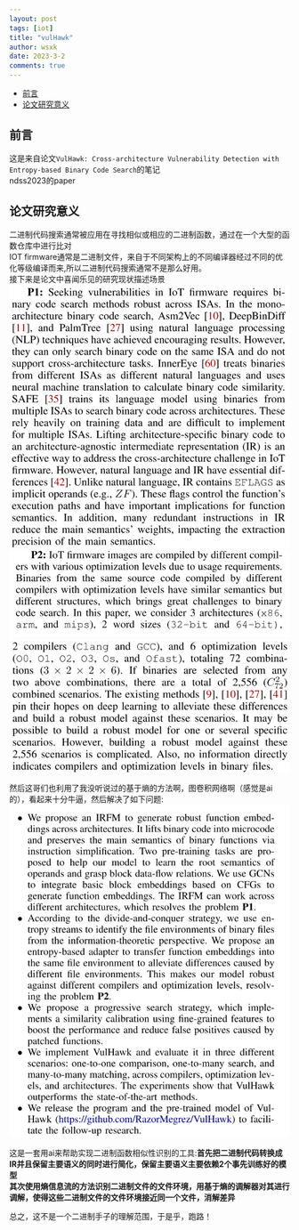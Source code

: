 ```yaml
---
layout: post
tags: [iot]
title: "vulHawk"
author: wsxk
date: 2023-3-2
comments: true
---
```


- [前言](#前言)
- [论文研究意义](#论文研究意义)


## 前言<br>
这是来自论文`VulHawk: Cross-architecture Vulnerability Detection with Entropy-based Binary Code Search`的笔记<br>
ndss2023的paper<br>

## 论文研究意义<br>
二进制代码搜索通常被应用在寻找相似或相应的二进制函数，通过在一个大型的函数仓库中进行比对<br>
IOT firmware通常是二进制文件，来自于不同架构上的不同编译器经过不同的优化等级编译而来,所以二进制代码搜索通常不是那么好用。<br>
接下来是论文中喜闻乐见的研究现状描述场景<br>
![](https://raw.githubusercontent.com/wsxk/wsxk_pictures/main/2023-2-18-reverse/20230302145538.png)
![](https://raw.githubusercontent.com/wsxk/wsxk_pictures/main/2023-2-18-reverse/20230302145658.png)
![](https://raw.githubusercontent.com/wsxk/wsxk_pictures/main/2023-2-18-reverse/20230302145713.png)

然后这哥们也利用了我没听说过的基于熵的方法啊，图卷积网络啊（感觉是ai的），看起来十分牛逼，然后解决了如下问题:
![](https://raw.githubusercontent.com/wsxk/wsxk_pictures/main/2023-2-18-reverse/20230302151014.png)

这是一套用ai来帮助实现二进制函数相似性识别的工具:**首先把二进制代码转换成IR并且保留主要语义的同时进行简化，保留主要语义主要依赖2个事先训练好的模型**<br>
**其次使用熵信息流的方法识别二进制文件的文件环境，用基于熵的调解器对其进行调解，使得这些二进制文件的文件环境接近同一个文件，消解差异**<br>

总之，这不是一个二进制手子的理解范围，于是乎，跑路！<br>